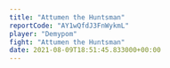 ```yaml
---
title: "Attumen the Huntsman"
reportCode: "AY1wQfdJ3FnWykmL"
player: "Demypom"
fight: "Attumen the Huntsman"
date: 2021-08-09T18:51:45.833000+00:00
---
```

